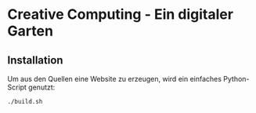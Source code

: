 # Creative Computing - Ein digitaler Garten

## Installation

Um aus den Quellen eine Website zu erzeugen, wird ein einfaches  Python-Script genutzt:

````
./build.sh
````

